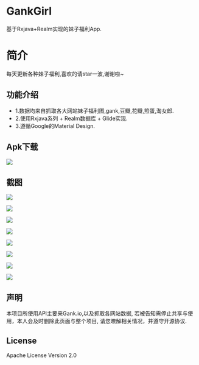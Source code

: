 # GankGirl
基于Rxjava+Realm实现的妹子福利App.

# 简介
每天更新各种妹子福利,喜欢的请star一波,谢谢啦~

## 功能介绍
* 1.数据均来自抓取各大网站妹子福利图,gank,豆瓣,花瓣,煎蛋,淘女郎.
* 2.使用Rxjava系列 + Realm数据库 + Glide实现.
* 3.遵循Google的Material Design.

## Apk下载
![](https://github.com/sheepyang1993/gankgirl/blob/master/meizi_pic/qecode_moequest.png?raw=true)

## 截图

![](https://github.com/sheepyang1993/gankgirl/blob/master/meizi_pic/01.jpg?raw=true)

![](https://github.com/sheepyang1993/gankgirl/blob/master/meizi_pic/02.jpg?raw=true)

![](https://github.com/sheepyang1993/gankgirl/blob/master/meizi_pic/03.jpg?raw=true)

![](https://github.com/sheepyang1993/gankgirl/blob/master/meizi_pic/04.jpg?raw=true)

![](https://github.com/sheepyang1993/gankgirl/blob/master/meizi_pic/05.jpg?raw=true)

![](https://github.com/sheepyang1993/gankgirl/blob/master/meizi_pic/06.jpg?raw=true)

![](https://github.com/sheepyang1993/gankgirl/blob/master/meizi_pic/07.jpg?raw=true)

![](https://github.com/sheepyang1993/gankgirl/blob/master/meizi_pic/08.jpg?raw=true)


## 声明

本项目所使用API主要来Gank.io,以及抓取各网站数据,
若被告知需停止共享与使用，本人会及时删除此页面与整个项目,
请您暸解相关情况，并遵守开源协议.

## License

Apache License Version 2.0





